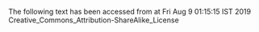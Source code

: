 The following text has been accessed from at Fri Aug 9 01:15:15 IST 2019
Creative_Commons_Attribution-ShareAlike_License
